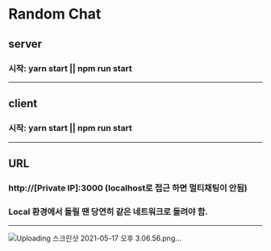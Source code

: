 # Random Chat

## server

### 시작: yarn start || npm run start

---

## client

### 시작: yarn start || npm run start

---

## URL

### http://[Private IP]:3000 (localhost로 접근 하면 멀티채팅이 안됨)

### Local 환경에서 돌릴 땐 당연히 같은 네트워크로 돌려야 함.

---

![Uploading 스크린샷 2021-05-17 오후 3.06.56.png…]()
